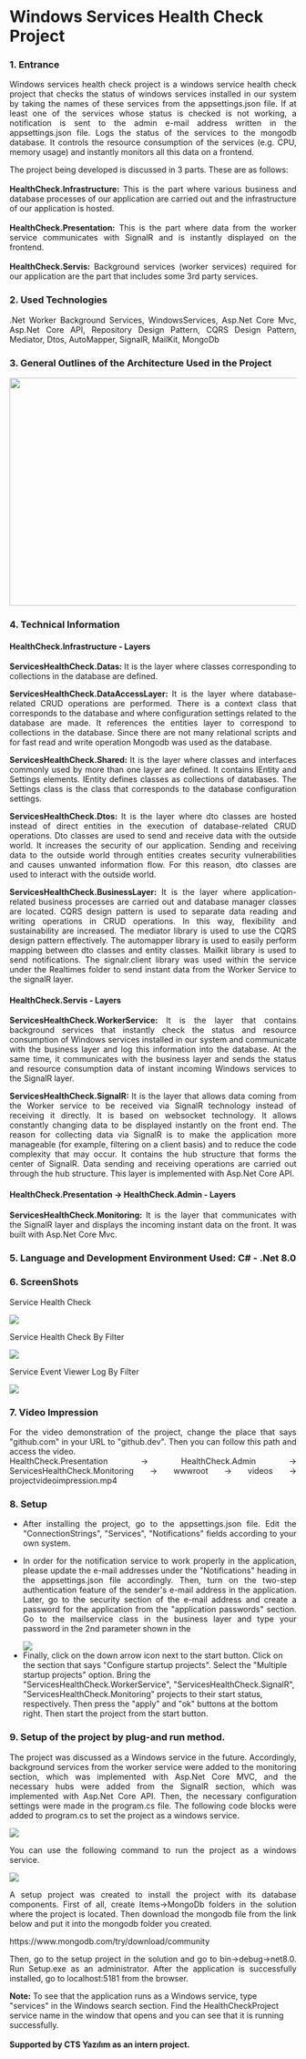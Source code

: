 <h1>Windows Services Health Check Project</h1>

<h3>1. Entrance</h3>

<p align="justify">Windows services health check project is a windows service health check project that checks the status of windows services installed in our system by taking the names of these services from the appsettings.json file. If at least one of the services whose status is checked is not working, a notification is sent to the admin e-mail address written in the appsettings.json file. Logs the status of the services to the mongodb database. It controls the resource consumption of the services (e.g. CPU, memory usage) and instantly monitors all this data on a frontend.</p>

<p align="justify">The project being developed is discussed in 3 parts. These are as follows:<br/><br>
<b>HealthCheck.Infrastructure:</b> This is the part where various business and database processes of our application are carried out and the infrastructure of our application is hosted.<br><br>
<b>HealthCheck.Presentation:</b> This is the part where data from the worker service communicates with SignalR and is instantly displayed on the frontend.<br><br>
<b>HealthCheck.Servis:</b> Background services (worker services) required for our application are the part that includes some 3rd party services.
</p>

<h3>2. Used Technologies</h3>
<p align="justify">
.Net Worker Background Services, WindowsServices, Asp.Net Core Mvc, Asp.Net Core API, Repository Design Pattern, CQRS Design Pattern, Mediator, Dtos, AutoMapper, SignalR, MailKit, MongoDb</p>

<h3>3. General Outlines of the Architecture Used in the Project</h3>

<img src="HealthCheck.Presentation/HealthCheck.Admin/ServicesHealthCheck.Monitoring/wwwroot/images/arhitecture3.1.PNG" height="400px" width="650px">

<h3>4. Technical Information</h3>
<h4>HealthCheck.Infrastructure - Layers</h4>

<p align="justify">
    <b>ServicesHealthCheck.Datas: </b> 
It is the layer where classes corresponding to collections in the database are defined.
</p>

<p align="justify">
    <b>ServicesHealthCheck.DataAccessLayer: </b> It is the layer where database-related CRUD operations are performed. There is a context class that corresponds to the database and where configuration settings related to the database are made. It references the entities layer to correspond to collections in the database. Since there are not many relational scripts and for fast read and write operation
Mongodb was used as the database.
</p>

<p align="justify">
    <b>ServicesHealthCheck.Shared: </b> It is the layer where classes and interfaces commonly used by more than one layer are defined. It contains IEntity and Settings elements. IEntity defines classes as collections of databases. The Settings class is the class that corresponds to the database configuration settings.
</p>

<p align="justify">
    <b>ServicesHealthCheck.Dtos: </b> It is the layer where dto classes are hosted instead of direct entities in the execution of database-related CRUD operations. Dto classes are used to send and receive data with the outside world. It increases the security of our application. Sending and receiving data to the outside world through entities creates security vulnerabilities and causes unwanted information flow. For this reason, dto classes are used to interact with the outside world.
</p>

<p align="justify">
    <b>ServicesHealthCheck.BusinessLayer: </b> It is the layer where application-related business processes are carried out and database manager classes are located. CQRS design pattern is used to separate data reading and writing operations in CRUD operations. In this way, flexibility and sustainability are increased. The mediator library is used to use the CQRS design pattern effectively. The automapper library is used to easily perform mapping between dto classes and entity classes. Mailkit library is used to send notifications. The signalr.client library was used within the service under the Realtimes folder to send instant data from the Worker Service to the signalR layer.
</p>

<h4>HealthCheck.Servis - Layers</h4>

<p align="justify">
<b>ServicesHealthCheck.WorkerService: </b> It is the layer that contains background services that instantly check the status and resource consumption of Windows services installed in our system and communicate with the business layer and log this information into the database. At the same time, it communicates with the business layer and sends the status and resource consumption data of instant incoming Windows services to the SignalR layer.
</p>

<p align="justify">
<b>ServicesHealthCheck.SignalR: </b> 
It is the layer that allows data coming from the Worker service to be received via SignalR technology instead of receiving it directly. It is based on websocket technology. It allows constantly changing data to be displayed instantly on the front end. The reason for collecting data via SignalR is to make the application more manageable (for example, filtering on a client basis) and to reduce the code complexity that may occur. It contains the hub structure that forms the center of SignalR. Data sending and receiving operations are carried out through the hub structure. This layer is implemented with Asp.Net Core API.
</p>

<h4>HealthCheck.Presentation -> HealthCheck.Admin - Layers</h4>

<p align="justify">
<b>ServicesHealthCheck.Monitoring: </b> 
    It is the layer that communicates with the SignalR layer and displays the incoming instant data on the front. It was built with Asp.Net Core Mvc.
</p>

<h3>5. Language and Development Environment Used: C# - .Net 8.0</h3>

<h3>6. ScreenShots</h3>
<p>Service Health Check</p>
<img src="HealthCheck.Presentation/HealthCheck.Admin/ServicesHealthCheck.Monitoring/wwwroot/images/screenshot.PNG">

<p>Service Health Check By Filter</p>
<img src="HealthCheck.Presentation/HealthCheck.Admin/ServicesHealthCheck.Monitoring/wwwroot/images/servicefilter.PNG">

<p>Service Event Viewer Log By Filter</p>
<img src="HealthCheck.Presentation/HealthCheck.Admin/ServicesHealthCheck.Monitoring/wwwroot/images/eventviewerlogfilter.PNG">

<h3>7. Video Impression</h3>
<p align="justify">
For the video demonstration of the project, change the place that says "github.com" in your URL to "github.dev". Then you can follow this path and access the video.<br>
HealthCheck.Presentation -> HealthCheck.Admin -> ServicesHealthCheck.Monitoring -> wwwroot -> videos -> projectvideoimpression.mp4
</p>

<h3>8. Setup</h3>
<ul>
    <li><p align="justify"> After installing the project, go to the appsettings.json file. Edit the "ConnectionStrings", "Services", "Notifications" fields according to your own system.</p>
    </li>
    <li><p align="justify"> In order for the notification service to work properly in the application, please update the e-mail addresses under the "Notifications" heading in the appsettings.json file accordingly. Then, turn on the two-step authentication feature of the sender's e-mail address in the application. Later, go to the security section of the e-mail address and create a password for the application from the "application passwords" section. Go to the mailservice class in the business layer and type your password in the 2nd parameter shown in the </p>
    </li>
    <img src="HealthCheck.Presentation/HealthCheck.Admin/ServicesHealthCheck.Monitoring/wwwroot/images/mailservice.PNG">
    <li> 
Finally, click on the down arrow icon next to the start button. Click on the section that says "Configure startup projects". Select the "Multiple startup projects" option. Bring the "ServicesHealthCheck.WorkerService", "ServicesHealthCheck.SignalR", "ServicesHealthCheck.Monitoring" projects to their start status, respectively. Then press the "apply" and "ok" buttons at the bottom right. Then start the project from the start button.
    </li>
</ul>
<h3>9. Setup of the project by plug-and run method.
</h3>
<p align="justify">The project was discussed as a Windows service in the future. Accordingly, background services from the worker service were added to the monitoring section, which was implemented with Asp.Net Core MVC, and the necessary hubs were added from the SignalR section, which was implemented with Asp.Net Core API. Then, the necessary configuration settings were made in the program.cs file. The following code blocks were added to program.cs to set the project as a windows service.</p>
<img src="HealthCheck.Presentation/HealthCheck.Admin/ServicesHealthCheck.Monitoring/wwwroot/images/windowsserviceprogramcs.PNG">
<p align="justify">You can use the following command to run the project as a windows service.</p>
<img src="HealthCheck.Presentation/HealthCheck.Admin/ServicesHealthCheck.Monitoring/wwwroot/images/windowsservicekomut.PNG">
<p align="justify">A setup project was created to install the project with its database components. First of all, create Items->MongoDb folders in the solution where the project is located. Then download the mongodb file from the link below and put it into the mongodb folder you created.</p>
<p>https://www.mongodb.com/try/download/community</p>
<p align="justify">Then, go to the setup project in the solution and go to bin->debug->net8.0. Run Setup.exe as an administrator. After the application is successfully installed, go to localhost:5181 from the browser.</p>
<b>Note:</b> To see that the application runs as a Windows service, type "services" in the Windows search section. Find the HealthCheckProject service name in the window that opens and you can see that it is running successfully.
<br><br>
<footer><b>Supported by CTS Yazılım as an intern project.</b></footer>
